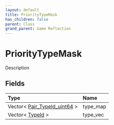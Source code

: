 ```yaml
---
layout: default
title: PriorityTypeMask
has_children: false
parent: Class
grand_parent: Game Reflection
---
```

# PriorityTypeMask
Description 

## Fields
| Type | Name |
|:-------------|:--------------|
| Vector< [Pair_TypeId_uint64](/game-reflection/classes/pair__type_id_uint64.md) > | type_map |
| Vector< [TypeId](/game-reflection/enums/type_id.md) > | type_vec |
